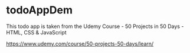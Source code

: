# todoAppDem
This todo app is taken from the Udemy Course - 50 Projects in 50 Days - HTML, CSS & JavaScript 

https://www.udemy.com/course/50-projects-50-days/learn/ 

